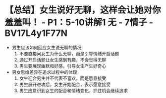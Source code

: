 # 【总结】女生说好无聊，这样会让她对你羞羞叫！ - P1：5-10讲解1 无 - 7情子 - BV17L4y1F77N

-   男生应该如何回应女生说无聊的情况
    1.  不要直接问女生为什么无聊，而是引导情绪开启话题
    2.  通过开启话题让女生感到有趣，不会觉得无聊
    3.  男生要展现幽默和好感，引导女生产生好奇心
-   男女思维差异在追求过程中的体现
    1.  女生迎合男生并不代表不喜欢，而是愿意接受
    2.  男生展开进攻后，女生开始配合，表示愿意接受
    3.  男生应意识到女生的配合和情绪变化，抓住机会继续追求